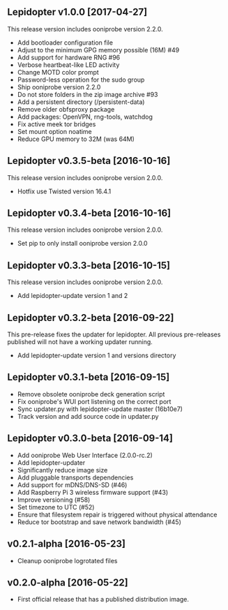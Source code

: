 Lepidopter v1.0.0 [2017-04-27]
-------------------------------

This release version includes ooniprobe version 2.2.0.

- Add bootloader configuration file
- Adjust to the minimum GPG memory possible (16M) #49
- Add support for hardware RNG #96
- Verbose heartbeat-like LED activity
- Change MOTD color prompt
- Password-less operation for the sudo group
- Ship ooniprobe version 2.2.0
- Do not store folders in the zip image archive #93
- Add a persistent directory (/persistent-data)
- Remove older obfsproxy package
- Add packages: OpenVPN, rng-tools, watchdog
- Fix active meek tor bridges
- Set mount option noatime
- Reduce GPU memory to 32M (was 64M)

Lepidopter v0.3.5-beta [2016-10-16]
------------------------------------

This release version includes ooniprobe version 2.0.0.

- Hotfix use Twisted version 16.4.1

Lepidopter v0.3.4-beta [2016-10-16]
-----------------------------------

This release version includes ooniprobe version 2.0.0.

- Set pip to only install ooniprobe version 2.0.0

Lepidopter v0.3.3-beta [2016-10-15]
-----------------------------------

This release version includes ooniprobe version 2.0.0.

- Add lepidopter-update version 1 and 2

Lepidopter v0.3.2-beta [2016-09-22]
-----------------------------------

This pre-release fixes the updater for lepidopter. All previous pre-releases
published will not have a working updater running.

- Add lepidopter-update version 1 and versions directory

Lepidopter v0.3.1-beta [2016-09-15]
-----------------------------------

- Remove obsolete ooniprobe deck generation script
- Fix ooniprobe's WUI port listening on the correct port
- Sync updater.py with lepidopter-update master (16b10e7)
- Track version and add source code in updater.py

Lepidopter v0.3.0-beta [2016-09-14]
-----------------------------------

- Add ooniprobe Web User Interface (2.0.0-rc.2)
- Add lepidopter-updater
- Significantly reduce image size
- Add pluggable transports dependencies
- Add support for mDNS/DNS-SD (#46)
- Add Raspberry Pi 3 wireless firmware support (#43)
- Improve versioning (#58)
- Set timezone to UTC (#52)
- Ensure that filesystem repair is triggered without physical attendance
- Reduce tor bootstrap and save network bandwidth (#45)

v0.2.1-alpha [2016-05-23]
-------------------------

- Cleanup ooniprobe logrotated files

v0.2.0-alpha [2016-05-22]
-------------------------

- First official release that has a published distribution image.
